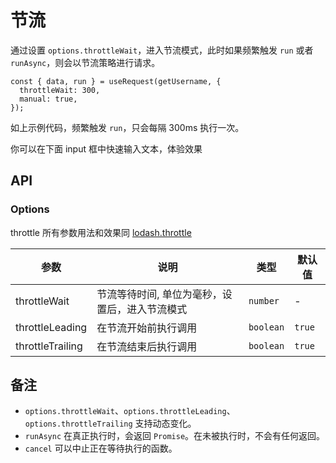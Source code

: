 # 节流

通过设置 `options.throttleWait`，进入节流模式，此时如果频繁触发 `run` 或者 `runAsync`，则会以节流策略进行请求。

```tsx | pure
const { data, run } = useRequest(getUsername, {
  throttleWait: 300,
  manual: true,
});
```

如上示例代码，频繁触发 `run`，只会每隔 300ms 执行一次。

你可以在下面 input 框中快速输入文本，体验效果

<code src="./demo/throttle.tsx"></code>

## API

### Options

throttle 所有参数用法和效果同 [lodash.throttle](https://www.lodashjs.com/docs/lodash.throttle/)

| 参数             | 说明                                           | 类型      | 默认值 |
| ---------------- | ---------------------------------------------- | --------- | ------ |
| throttleWait     | 节流等待时间, 单位为毫秒，设置后，进入节流模式 | `number`  | -      |
| throttleLeading  | 在节流开始前执行调用                           | `boolean` | `true` |
| throttleTrailing | 在节流结束后执行调用                           | `boolean` | `true` |

## 备注

- `options.throttleWait`、`options.throttleLeading`、`options.throttleTrailing` 支持动态变化。
- `runAsync` 在真正执行时，会返回 `Promise`。在未被执行时，不会有任何返回。
- `cancel` 可以中止正在等待执行的函数。
